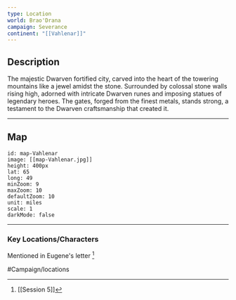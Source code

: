 ```yaml
---
type: Location
world: Brao'Drana
campaign: Severance
continent: "[[Vahlenar]]"
---
```

## Description

The majestic Dwarven fortified city, carved into the heart of the towering mountains like a jewel amidst the stone. Surrounded by colossal stone walls rising high, adorned with intricate Dwarven runes and imposing statues of legendary heroes. The gates, forged from the finest metals, stands strong, a testament to the Dwarven craftsmanship that created it.

---
## Map

```leaflet
id: map-Vahlenar
image: [[map-Vahlenar.jpg]]
height: 400px
lat: 65
long: 49
minZoom: 9
maxZoom: 10
defaultZoom: 10
unit: miles
scale: 1
darkMode: false
```

---
### Key Locations/Characters

Mentioned in Eugene's letter [^1]

[^1]: [[Session 5]]

#Campaign/locations